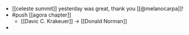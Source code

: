 - [[celeste summit]] yesterday was great, thank you [[@melanocarpa]]!
- #push [[agora chapter]]
  - [[Davic C. Krakeuer]] -> [[Donald Norman]]
-
